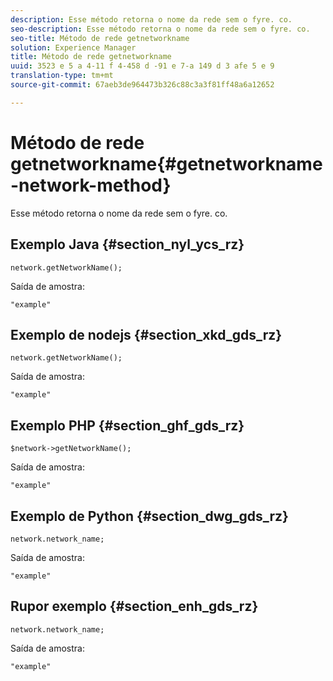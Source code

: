 ```yaml
---
description: Esse método retorna o nome da rede sem o fyre. co.
seo-description: Esse método retorna o nome da rede sem o fyre. co.
seo-title: Método de rede getnetworkname
solution: Experience Manager
title: Método de rede getnetworkname
uuid: 3523 e 5 a 4-11 f 4-458 d -91 e 7-a 149 d 3 afe 5 e 9
translation-type: tm+mt
source-git-commit: 67aeb3de964473b326c88c3a3f81ff48a6a12652

---
```



# Método de rede getnetworkname{#getnetworkname-network-method}

Esse método retorna o nome da rede sem o fyre. co.

## Exemplo Java {#section_nyl_ycs_rz}

```
network.getNetworkName();
```

Saída de amostra:

```
"example" 
```

## Exemplo de nodejs {#section_xkd_gds_rz}

```
network.getNetworkName();
```

Saída de amostra:

```
"example" 
```

## Exemplo PHP {#section_ghf_gds_rz}

```
$network->getNetworkName(); 
```

Saída de amostra:

```
"example" 
```

## Exemplo de Python {#section_dwg_gds_rz}

```
network.network_name; 
```

Saída de amostra:

```
"example" 
```

## Rupor exemplo {#section_enh_gds_rz}

```
network.network_name; 
```

Saída de amostra:

```
"example" 
```

